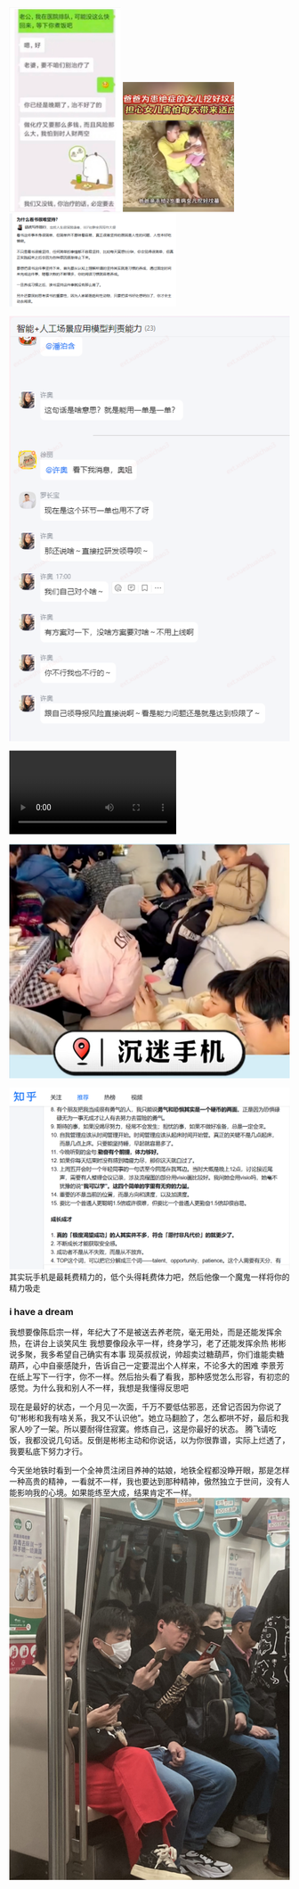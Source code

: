 

<img src="assets/image.png"  width='200px'/>
<img src="assets/image-5.png"  width='200px' />
<img src="assets/image-3.png"  width='300px' />

![alt text](assets/image-8.png)


<video src="assets/2877_1722860741.mp4" autoplay controls></video>

![alt text](assets/image-10.png)

![alt text](assets/image-12.png)
其实玩手机是最耗费精力的，低个头得耗费体力吧，然后他像一个魔鬼一样将你的精力吸走


### i have a dream
我想要像陈启宗一样，年纪大了不是被送去养老院，毫无用处，而是还能发挥余热，在讲台上谈笑风生
我想要像段永平一样，终身学习，老了还能发挥余热
彬彬说多聚，我多希望自己确实有本事
现英叔叔说，帅超卖过糖葫芦，你们谁能卖糖葫芦，心中自豪感陡升，告诉自己一定要混出个人样来，不论多大的困难
李景芳在纸上写下一行字，你不一样。然后抬头看了看我，那种感觉怎么形容，有初恋的感觉。为什么我和别人不一样，我想是我懂得反思吧




现在是最好的状态，一个月见一次面，千万不要低估邪恶，还曾记否因为你说了句“彬彬和我有啥关系，我又不认识他”。她立马翻脸了，怎么都哄不好，最后和我家人吵了一架。所以要耐得住寂寞。修炼自己，这是你最好的状态。
腾飞请吃饭，我都没说几句话。反倒是彬彬主动和你说话，以为你很靠谱，实际上烂透了，我要私底下努力才行。


今天坐地铁时看到一个全神贯注闭目养神的姑娘，地铁全程都没睁开眼，那是怎样一种高贵的精神，一看就不一样，我也要达到那种精神，傲然独立于世间，没有人能影响我的心境。如果能练至大成，结果肯定不一样。
![alt text](assets/image-13.png)


















